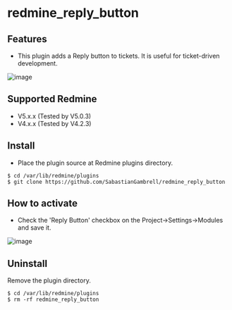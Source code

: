 # redmine_reply_button

## Features

- This plugin adds a Reply button to tickets. It is useful for ticket-driven development.

![image](https://user-images.githubusercontent.com/115391518/194808276-6ba1eaa2-67d0-47fa-b3d2-fa1de7f284d6.png)

## Supported Redmine
- V5.x.x (Tested by V5.0.3)
- V4.x.x (Tested by V4.2.3)

## Install

- Place the plugin source at Redmine plugins directory.

```
$ cd /var/lib/redmine/plugins
$ git clone https://github.com/SabastianGambrell/redmine_reply_button
```

## How to activate

- Check the 'Reply Button' checkbox on the Project->Settings->Modules and save it.

![image](https://user-images.githubusercontent.com/87136359/204089074-24e2fdb7-08ea-4844-886e-994475c440c8.png)

## Uninstall

Remove the plugin directory.

```
$ cd /var/lib/redmine/plugins
$ rm -rf redmine_reply_button
```
